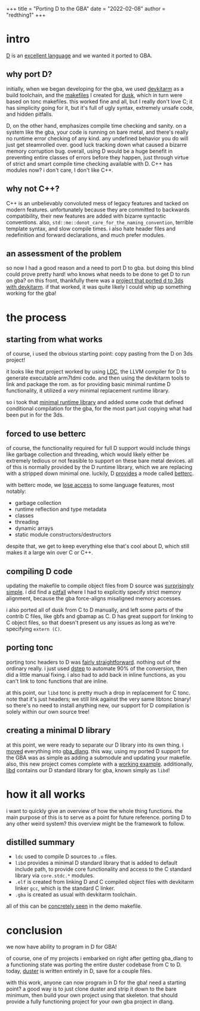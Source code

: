 +++
title = "Porting D to the GBA"
date = "2022-02-08"
author = "redthing1"
+++

# intro

[D](https://dlang.org/) is an [excellent language](https://tour.dlang.org/) and we wanted it ported to GBA.

## why port D?

initially, when we began developing for the gba, we used [devkitarm](https://devkitpro.org/wiki/Getting_Started) as a build toolchain, and the [makefiles](https://github.com/redthing1/duster/blob/ee741183d9a19e3759a1cc11427d01751a13e2d3/src/DusterGBA/Makefile) I created for [dusk](https://github.com/redthing1/dusk), which in turn were based on tonc makefiles. this worked fine and all, but I really don't love C; it has simplicity going for it, but it's full of ugly syntax, extremely unsafe code, and hidden pitfalls.

D, on the other hand, emphasizes compile time checking and sanity. on a system like the gba, your code is running on bare metal, and there's really no runtime error checking of any kind. any undefined behavior you do will just get steamrolled over. good luck tracking down what caused a bizarre memory corruption bug. overall, using D would be a huge benefit in preventing entire classes of errors before they happen, just through virtue of strict and smart compile time checking available with D. C++ has modules now? i don't care, I don't like C++.

## why not C++?

C++ is an unbelievably convoluted mess of legacy features and tacked on modern features. unfortunately because they are committed to backwards compatibility, their new features are added with bizarre syntactic conventions. also, `std::me::donot_care_for_the_naming_convention`, terrible template syntax, and slow compile times. i also hate header files and redefinition and forward declarations, and much prefer modules.

## an assessment of the problem

so now I had a good reason and a need to port D to gba. but doing this blind could prove pretty hard! who knows what needs to be done to get D to run on gba? on this front, thankfully there was a [project that ported d to 3ds with devkitarm](https://github.com/redthing1/3ds-hello-dlang). if that worked, it was quite likely I could whip up something working for the gba!

# the process

## starting from what works

of course, i used the obvious starting point: copy pasting from the D on 3ds project!

it looks like that project worked by using [LDC](https://github.com/ldc-developers/ldc), the LLVM compiler for D to generate executable arm7tdmi code. and then using the devkitarm tools to link and package the rom. as for providing basic minimal runtime D functionality, it utilized a *very* minimal replacement runtime library.

so i took that [minimal runtime library](https://github.com/redthing1/duster/commit/2d49dd97d5b1c60bfc1c114f55b416b94708ab17) and added some code that defined conditional compilation for the gba, for the most part just copying what had been put in for the 3ds.

## forced to use betterc

of course, the functionality required for full D support would include things like garbage collection and threading, which would likely either be extremely tedious or not feasible to support on these bare metal devices. all of this is normally provided by the D runtime library, which we are replacing with a stripped down minimal one. luckily, D [provides](https://dlang.org/blog/2017/08/23/d-as-a-better-c/) a mode called [betterc](https://dlang.org/spec/betterc.html).

with betterc mode, we [lose access](https://dlang.org/spec/betterc.html#consequences) to some language features, most notably:
- garbage collection
- runtime reflection and type metadata
- classes
- threading
- dynamic arrays
- static module constructors/destructors

despite that, we get to keep everything else that's cool about D, which still makes it a large win over C or C++.

## compiling D code

updating the makefile to compile object files from D source was [surprisingly simple](https://github.com/redthing1/duster/commit/bfb0c1c0ea0157351edf6551729dcfe2c4bfaaf9). i did find a [pitfall](https://github.com/redthing1/duster/commit/dd463933e78dce0d3b2b90584ee12a4a9aec7fd1) where I had to explicitly specify strict memory alignment, because the gba force-aligns misaligned memory accesses.

i also ported all of dusk from C to D manually, and left some parts of the contrib C files, like gbfs and gbamap as C. D has great support for linking to C object files, so that doesn't present us any issues as long as we're specifying `extern (C)`.

## porting tonc

porting tonc headers to D was [fairly straightforward](https://github.com/redthing1/duster/commits/3f13ad5fe4e0affe06284da7145da99a2dd4b608/src/libd/tonc). nothing out of the ordinary really. i just used [dstep](https://github.com/jacob-carlborg/dstep) to automate 90% of the conversion, then did a little manual fixing. i also had to add back in inline functions, as you can't link to tonc functions that are inline.

at this point, our `libd` tonc is pretty much a drop in replacement for C tonc. note that it's just headers; we still link against the very same libtonc binary! so there's no need to install anything new, our support for D compilation is solely within our own source tree!

## creating a minimal D library

at this point, we were ready to separate our D library into its own thing. i [moved](https://github.com/redthing1/gba_dlang/commit/51b5787f77cbd9843e1dfd60a1af932cdbfc3e83) everything into [gba_dlang](https://github.com/redthing1/gba_dlang). this way, using my ported D support for the GBA was as simple as adding a submodule and updating your makefile. also, this new project comes complete with a [working example](https://github.com/redthing1/gba_dlang/tree/main/demo). additionally, [libd](https://github.com/redthing1/gba_dlang/tree/main/libd) contains our D standard library for gba, known simply as `libd`!

# how it all works

i want to quickly give an overview of how the whole thing functions. the main purpose of this is to serve as a point for future reference. porting D to any other weird system? this overview might be the framework to follow.

## distilled summary

- `ldc` used to compile D sources to `.o` files.
- `libd` provides a minimal D standard library that is added to default include path, to provide core functionality and access to the C standard library via `core.stdc.*` modules.
- `.elf` is created from linking D and C compiled object files with devkitarm linker `gcc`, which is the standard C linker.
- `.gba` is created as usual with devkitarm toolchain.

all of this can be [concretely seen](https://github.com/redthing1/gba_dlang/blob/main/demo/Makefile) in the demo makefile.

# conclusion

we now have ability to program in D for GBA!

of course, one of my projects i embarked on right after getting gba_dlang to a functioning state was porting the entire duster codebase from C to D. today, [duster](https://github.com/redthing1/duster) is written entirely in D, save for a couple files.

with this work, anyone can now program in D for the gba! need a starting point? a good way is to just clone duster and strip it down to the bare minimum, then build your own project using that skeleton. that should provide a fully functioning project for your own gba project in dlang.
